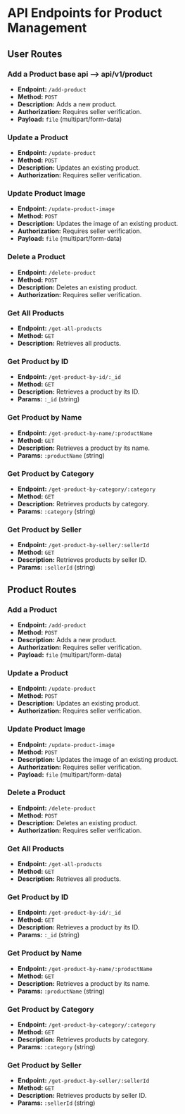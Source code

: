 # API Endpoints for Product Management

## User Routes

### Add a Product base api --> api/v1/product
- **Endpoint:** `/add-product`
- **Method:** `POST`
- **Description:** Adds a new product.
- **Authorization:** Requires seller verification.
- **Payload:** `file` (multipart/form-data)

### Update a Product
- **Endpoint:** `/update-product`
- **Method:** `POST`
- **Description:** Updates an existing product.
- **Authorization:** Requires seller verification.

### Update Product Image
- **Endpoint:** `/update-product-image`
- **Method:** `POST`
- **Description:** Updates the image of an existing product.
- **Authorization:** Requires seller verification.
- **Payload:** `file` (multipart/form-data)

### Delete a Product
- **Endpoint:** `/delete-product`
- **Method:** `POST`
- **Description:** Deletes an existing product.
- **Authorization:** Requires seller verification.

### Get All Products
- **Endpoint:** `/get-all-products`
- **Method:** `GET`
- **Description:** Retrieves all products.

### Get Product by ID
- **Endpoint:** `/get-product-by-id/:_id`
- **Method:** `GET`
- **Description:** Retrieves a product by its ID.
- **Params:** `:_id` (string)

### Get Product by Name
- **Endpoint:** `/get-product-by-name/:productName`
- **Method:** `GET`
- **Description:** Retrieves a product by its name.
- **Params:** `:productName` (string)

### Get Product by Category
- **Endpoint:** `/get-product-by-category/:category`
- **Method:** `GET`
- **Description:** Retrieves products by category.
- **Params:** `:category` (string)

### Get Product by Seller
- **Endpoint:** `/get-product-by-seller/:sellerId`
- **Method:** `GET`
- **Description:** Retrieves products by seller ID.
- **Params:** `:sellerId` (string)

## Product Routes

### Add a Product
- **Endpoint:** `/add-product`
- **Method:** `POST`
- **Description:** Adds a new product.
- **Authorization:** Requires seller verification.
- **Payload:** `file` (multipart/form-data)

### Update a Product
- **Endpoint:** `/update-product`
- **Method:** `POST`
- **Description:** Updates an existing product.
- **Authorization:** Requires seller verification.

### Update Product Image
- **Endpoint:** `/update-product-image`
- **Method:** `POST`
- **Description:** Updates the image of an existing product.
- **Authorization:** Requires seller verification.
- **Payload:** `file` (multipart/form-data)

### Delete a Product
- **Endpoint:** `/delete-product`
- **Method:** `POST`
- **Description:** Deletes an existing product.
- **Authorization:** Requires seller verification.

### Get All Products
- **Endpoint:** `/get-all-products`
- **Method:** `GET`
- **Description:** Retrieves all products.

### Get Product by ID
- **Endpoint:** `/get-product-by-id/:_id`
- **Method:** `GET`
- **Description:** Retrieves a product by its ID.
- **Params:** `:_id` (string)

### Get Product by Name
- **Endpoint:** `/get-product-by-name/:productName`
- **Method:** `GET`
- **Description:** Retrieves a product by its name.
- **Params:** `:productName` (string)

### Get Product by Category
- **Endpoint:** `/get-product-by-category/:category`
- **Method:** `GET`
- **Description:** Retrieves products by category.
- **Params:** `:category` (string)

### Get Product by Seller
- **Endpoint:** `/get-product-by-seller/:sellerId`
- **Method:** `GET`
- **Description:** Retrieves products by seller ID.
- **Params:** `:sellerId` (string)

